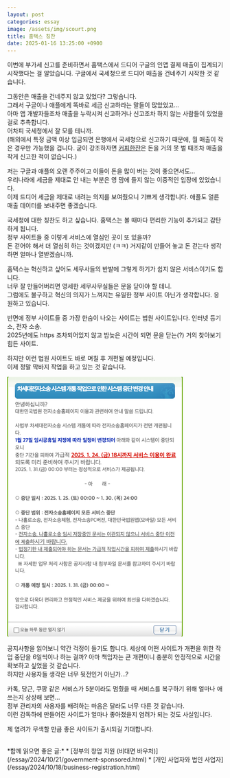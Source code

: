 ```yaml
---
layout: post
categories: essay
image: /assets/img/scourt.png
title: 홈택스 칭찬
date: 2025-01-16 13:25:00 +0900
---
```


이번에 부가세 신고를 준비하면서 홈택스에서 드디어 구글의 인앱 결제 매출이 집계되기 시작했다는 걸 알았습니다.
구글에서 국세청으로 드디어 매출을 건네주기 시작한 것 같습니다.

그동안은 매출을 건네주지 않고 있었다? 그렇습니다.  
그래서 구글이나 애플에게 똑바로 세금 신고하라는 말들이 많았었고...  
아마 앱 개발자들조차 매출을 누락시켜 신고하거나 신고조차 하지 않는 사람들이 있었을 걸로 추측합니다.  
어차피 국세청에서 잘 모를 테니까.  
(해외에서 특정 금액 이상 입금되면 은행에서 국세청으로 신고하기 때문에, 월 매출이 작은 경우만 가능했을 겁니다. 굳이 강조하자면 [커피한잔](https://withcoffee.app/)은 돈을 거의 못 벌 때조차 매출을 작게 신고한 적이 없습니다.)

저는 구글과 애플의 오랜 주주이고 이들이 돈을 많이 버는 것이 좋으면서도...   
우리나라에 세금을 제대로 안 내는 부분은 영 맘에 들지 않는 이중적인 입장에 있었습니다.  
이제 드디어 세금을 제대로 내려는 의지를 보여줬으니 기쁘게 생각합니다. 애플도 얼른 매출 데이터를 보내주면 좋겠습니다.

국세청에 대한 칭찬도 하고 싶습니다. 홈택스는 볼 때마다 편리한 기능이 추가되고 감탄하게 됩니다.  
정부 사이트들 중 이렇게 서비스에 열심인 곳이 또 있을까?  
돈 걷어야 해서 더 열심히 하는 것이겠지만 (ㅋㅋ) 거지같이 만들어 놓고 돈 걷는다 생각하면 얼마나 열받겠습니까.

홈택스는 혁신하고 싶어도 세무사들의 반발에 그렇게 하기가 쉽지 않은 서비스이기도 합니다.  
너무 잘 만들어버리면 영세한 세무사무실들은 문을 닫아야 할 테니.  
그럼에도 불구하고 혁신의 의지가 느껴지는 유일한 정부 사이트 아닌가 생각합니다. 응원하고 있습니다.

반면에 정부 사이트들 중 가장 한숨이 나오는 사이트는 법원 사이트입니다. 인터넷 등기소, 전자 소송.  
2025년에도 https 조차되어있지 않고 밤늦은 시간이 되면 문을 닫는(?) 거의 찾아보기 힘든 사이트.

하지만 이런 법원 사이트도 바로 며칠 후 개편될 예정입니다.  
이제 정말 막바지 작업을 하고 있는 것 같습니다.

![법원 사이트 개편](/assets/img/scourt.png)

공지사항을 읽어보니 약간 걱정이 들기도 합니다.
세상에 어떤 사이트가 개편을 위한 작업 중단을 6일씩이나 하는 걸까? 아마 책임자는 큰 개편이니 충분히 안정적으로 시간을 확보하고 싶었을 것 같습니다.  
하지만 사용자들 생각은 너무 뒷전인거 아닌가...?

카톡, 당근, 쿠팡 같은 서비스가 5분이라도 멈췄을 때 서비스를 복구하기 위해 얼마나 애쓰는지 상상해 보면...  
정부 관리자의 사용자를 배려하는 마음은 달라도 너무 다른 것 같습니다.  
이런 감독하에 만들어진 사이트가 얼마나 좋아졌을지 염려가 되는 것도 사실입니다.

제 염려가 무색할 만큼 좋은 사이트가 출시되길 기대합니다.  

<br>
*함께 읽으면 좋은 글:*
* [정부의 창업 지원 (비대면 바우처)](/essay/2024/10/21/government-sponsored.html)
* [개인 사업자와 법인 사업자](/essay/2024/10/18/business-registration.html)
